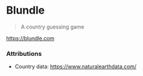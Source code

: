 # Blundle

> A country guessing game

https://blundle.com

### Attributions

-   Country data: https://www.naturalearthdata.com/
